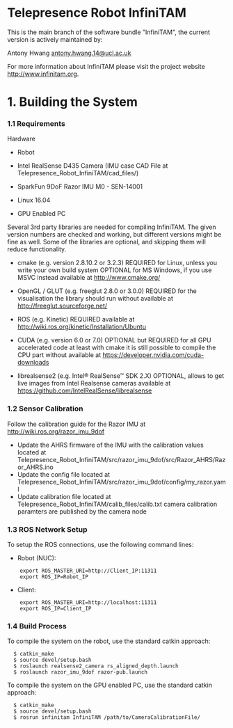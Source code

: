 # Telepresence Robot InfiniTAM

This is the main branch of the software bundle "InfiniTAM", the current version is actively maintained by:

  Antony Hwang <antony.hwang.14@ucl.ac.uk>  

For more information about InfiniTAM please visit the project website <http://www.infinitam.org>. 

# 1. Building the System

### 1.1 Requirements

Hardware

  - Robot
  - Intel RealSense D435 Camera (IMU case CAD File at Telepresence_Robot_InfiniTAM/cad_files/)
  - SparkFun 9DoF Razor IMU M0 - SEN-14001
  - Linux 16.04
  
  - GPU Enabled PC

Several 3rd party libraries are needed for compiling InfiniTAM. The given version numbers are checked and working, but different versions might be fine as well. Some of the libraries are optional, and skipping them will reduce functionality.

  - cmake (e.g. version 2.8.10.2 or 3.2.3)
    REQUIRED for Linux, unless you write your own build system
    OPTIONAL for MS Windows, if you use MSVC instead
    available at http://www.cmake.org/

  - OpenGL / GLUT (e.g. freeglut 2.8.0 or 3.0.0)
    REQUIRED for the visualisation
    the library should run without
    available at http://freeglut.sourceforge.net/
    
  - ROS (e.g. Kinetic)
    REQUIRED
    available at http://wiki.ros.org/kinetic/Installation/Ubuntu

  - CUDA (e.g. version 6.0 or 7.0)
    OPTIONAL but REQUIRED for all GPU accelerated code
    at least with cmake it is still possible to compile the CPU part without
    available at https://developer.nvidia.com/cuda-downloads

  - librealsense2 (e.g. Intel® RealSense™ SDK 2.X)
    OPTIONAL, allows to get live images from Intel Realsense cameras
    available at https://github.com/IntelRealSense/librealsense
    
### 1.2 Sensor Calibration

Follow the calibration guide for the Razor IMU at http://wiki.ros.org/razor_imu_9dof
  - Update the AHRS firmware of the IMU with the calibration values located at Telepresence_Robot_InfiniTAM/src/razor_imu_9dof/src/Razor_AHRS/Razor_AHRS.ino
  - Update the config file located at Telepresence_Robot_InfiniTAM/src/razor_imu_9dof/config/my_razor.yaml
  - Update calibration file located at Telepresence_Robot_InfiniTAM/calib_files/calib.txt
    camera calibration paramters are published by the camera node
    
### 1.3 ROS Network Setup

  To setup the ROS connections, use the following command lines:
  - Robot (NUC):
```  
    export ROS_MASTER_URI=http://Client_IP:11311
    export ROS_IP=Robot_IP
```
  - Client:
```
    export ROS_MASTER_URI=http://localhost:11311
    export ROS_IP=Client_IP
```


### 1.4 Build Process

  To compile the system on the robot, use the standard catkin approach:
```
  $ catkin_make
  $ source devel/setup.bash
  $ roslaunch realsense2_camera rs_aligned_depth.launch
  $ roslaunch razor_imu_9dof razor-pub.launch
```

  To compile the system on the GPU enabled PC, use the standard catkin approach:
```
  $ catkin_make
  $ source devel/setup.bash
  $ rosrun infinitam InfiniTAM /path/to/CameraCalibrationFile/
```
